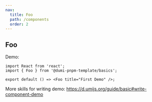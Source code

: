 ```yaml
---
nav:
  title: Foo
  path: /components
  order: 2
---
```


## Foo

Demo:

```tsx
import React from 'react';
import { Foo } from '@dumi-pnpm-template/basics';

export default () => <Foo title="First Demo" />;
```

More skills for writing demo: https://d.umijs.org/guide/basic#write-component-demo
